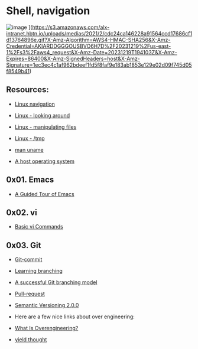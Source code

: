 # Shell, navigation

![image](https://github.com/pixie-a/alx-system_engineering-devops/assets/101095081/3e644774-e6d8-46e4-bc00-62429188d0ed)
](https://s3.amazonaws.com/alx-intranet.hbtn.io/uploads/medias/2021/2/cdc24ca146228a91564ccd17686cf1d13764896e.gif?X-Amz-Algorithm=AWS4-HMAC-SHA256&X-Amz-Credential=AKIARDDGGGOUSBVO6H7D%2F20231219%2Fus-east-1%2Fs3%2Faws4_request&X-Amz-Date=20231219T194103Z&X-Amz-Expires=86400&X-Amz-SignedHeaders=host&X-Amz-Signature=1ec3ec4c1af962bdeef1fd5f8faf9e183ab1853e129e02d09f745d05f8549b41)

## Resources:

* [Linux navigation](https://linuxcommand.org/lc3_lts0020.php)

* [Linux - looking around](https://linuxcommand.org/lc3_lts0030.php)

* [Linux - manipulating files](https://linuxcommand.org/lc3_lts0050.php)

* [Linux - /tmp](https://tldp.org/LDP/Linux-Filesystem-Hierarchy/html/tmp.html)

* [man uname](https://linux.die.net/man/1/uname)

* [A host operating system](https://lemp.io/what-is-a-host-operating-system-2/)

## 0x01. Emacs

* [A Guided Tour of Emacs](https://www.gnu.org/software/emacs/tour/)

## 0x02. vi

* [Basic vi Commands](https://www.cs.colostate.edu/helpdocs/vi.html)

## 0x03. Git

* [Git-commit](https://cbea.ms/git-commit/)

* [Learning branching](https://learngitbranching.js.org/)

* [A successful Git branching model](https://nvie.com/posts/a-successful-git-branching-model/)

* [Pull-request](https://codeinthehole.com/tips/pull-requests-and-other-good-practices-for-teams-using-github/)

* [Semantic Versioning 2.0.0](https://semver.org/)

* Here are a few nice links about over engineering:

* [What Is Overengineering?](https://www.codesimplicity.com/post/what-is-overengineering/)

* [yield thought](https://coderoom.wordpress.com/2010/06/23/criminal-overengineering/)
